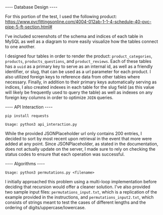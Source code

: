 ---- Database Design ----

For this portion of the test, I used the following product:
https://www.pvcfittingsonline.com/4004-012ab-1-1-4-schedule-40-pvc-pipe-5-ft-section.html#

I've included screenshots of the schema and indices of each table in MySQL as well as a diagram to more easily visualize how the tables connect to one another. 

I designed four tables in order to render the product: `product_categories`, `products`, `products_questions`, and `product_reviews`. Each of these tables has a `uuid` as a primary key to serve as an internal id, as well as a friendly identifier, or slug, that can be used as a url parameter for each product. I also utilized foreign keys to reference data from other tables where necessary. Finally, in addition to their primary keys automatically serving as indices, I also created indexes in each table for the slug field (as this value will likely be frequently used to query the table) as well as indexes on any foreign key columns in order to optimize `JOIN` queries.

---- API Interaction ----

`pip install requests`

`Usage: python3 api_interaction.py`

While the provided JSONPlaceholder url only contains 200 entries, I decided to sort by most recent upon retrieval in the event that more were added at any point. Since JSONPlaceholder, as stated in the documentation, does not actually update on the server, I made sure to rely on checking the status codes to ensure that each operation was successful.

---- Algorithms ----

`Usage: python3 permutations.py <filename>`

I initially approached this problem using a multi-loop implementation before deciding that recursion would offer a cleaner solution. I've also provided two sample input files: `permutations_input.txt`, which is a replication of the example provided in the instructions, and `permutations_input2.txt`, which consists of strings meant to test the cases of different lengths and the ordering of digits/uppercase/lowercase.




